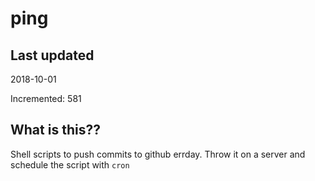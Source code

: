 # ping

## Last updated
2018-10-01

Incremented: 581

## What is this??
Shell scripts to push commits to github errday. Throw it on a server and schedule the script with `cron`

